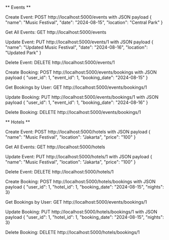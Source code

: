 ** Events **

Create Event: POST http://localhost:5000/events with JSON payload 
{ "name": "Music Festival", "date": "2024-08-15", "location": "Central Park" }

Get All Events: GET http://localhost:5000/events

Update Event: PUT http://localhost:5000/events/1 with JSON payload 
{ "name": "Updated Music Festival", "date": "2024-08-16", "location": "Updated Park" }

Delete Event: DELETE http://localhost:5000/events/1

Create Booking: POST http://localhost:5000/events/bookings with JSON payload 
{ "user_id": 1, "event_id": 1, "booking_date": "2024-08-15" }

Get Bookings by User: GET http://localhost:5000/events/bookings/1

Update Booking: PUT http://localhost:5000/events/bookings/1 with JSON payload 
{ "user_id": 1, "event_id": 1, "booking_date": "2024-08-16" }

Delete Booking: DELETE http://localhost:5000/events/bookings/1

** Hotels **

Create Event: POST http://localhost:5000/hotels with JSON payload 
{ "name": "Music Festival", "location": "Jakarta", "price": "100" }

Get All Events: GET http://localhost:5000/hotels

Update Event: PUT http://localhost:5000/hotels/1 with JSON payload 
{ "name": "Music Festival", "location": "Jakarta", "price": "100" }

Delete Event: DELETE http://localhost:5000/hotels/1

Create Booking: POST http://localhost:5000/hotels/bookings with JSON payload 
{ "user_id": 1, "hotel_id": 1, "booking_date": "2024-08-15", "nights": 3}

Get Bookings by User: GET http://localhost:5000/events/bookings/1

Update Booking: PUT http://localhost:5000/hotels/bookings/1 with JSON payload 
{ "user_id": 1, "hotel_id": 1, "booking_date": "2024-08-15", "nights": 3}

Delete Booking: DELETE http://localhost:5000/hotels/bookings/1
